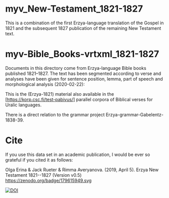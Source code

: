 # myv_New-Testament_1821-1827
This is a combination of the first Erzya-language translation of the Gospel in 1821 and the subsequent 1827 publication of the remaining New Testament text.

# myv-Bible_Books-vrtxml_1821-1827
Documents in this directory come from Erzya-language Bible books published 1821–1827. The text has been segmented according to verse and analyses have been given for sentence position, lemma, part of speech and morphological analysis (2020-02-22):
<!-- #vrt-positional-attributes: order word lemma pos msd -->

This is the (Erzya-1821) material also available in the [https://korp.csc.fi/test-pabivus/] parallel corpora of Biblical verses for Uralic languages.

There is a direct relation to the grammar project Erzya-grammar-Gabelentz-1838-39.


# Cite

If you use this data set in an academic publication, I would be ever so grateful if you cited it as follows:

Olga Erina & Jack Rueter & Rimma Averyanova. (2019, April 5). Erzya New Testament 1821--1827 (Version v0.5)
https://zenodo.org/badge/179615949.svg
   
[![DOI](https://zenodo.org/badge/179615949.svg)](https://zenodo.org/badge/latestdoi/179615949)
